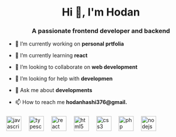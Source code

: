 <h1 align="center">Hi 👋, I'm Hodan</h1>
<h3 align="center">A passionate frontend developer and backend</h3>

- 🔭 I’m currently working on **personal prtfolia**

- 🌱 I’m currently learning **react**

- 👯 I’m looking to collaborate on **web development**

- 🤝 I’m looking for help with **developmen**

- 💬 Ask me about **developments**

- 📫 How to reach me **hodanhashi376@gmail.**

<p align="left"></p>

###

<p align="left"></p>

###

<p align="left"></p>

###

<div align="left">
  <img src="https://cdn.jsdelivr.net/gh/devicons/devicon/icons/javascript/javascript-original.svg" height="40" alt="javascript logo"  />
  <img width="12" />
  <img src="https://cdn.jsdelivr.net/gh/devicons/devicon/icons/typescript/typescript-original.svg" height="40" alt="typescript logo"  />
  <img width="12" />
  <img src="https://cdn.jsdelivr.net/gh/devicons/devicon/icons/react/react-original.svg" height="40" alt="react logo"  />
  <img width="12" />
  <img src="https://cdn.jsdelivr.net/gh/devicons/devicon/icons/html5/html5-original.svg" height="40" alt="html5 logo"  />
  <img width="12" />
  <img src="https://cdn.jsdelivr.net/gh/devicons/devicon/icons/css3/css3-original.svg" height="40" alt="css3 logo"  />
  <img width="12" />
  <img src="https://cdn.jsdelivr.net/gh/devicons/devicon/icons/php/php-original.svg" height="40" alt="php logo"  />
  <img width="12" />
  <img src="https://cdn.jsdelivr.net/gh/devicons/devicon/icons/nodejs/nodejs-original.svg" height="40" alt="nodejs logo"  />
</div>

###



<p align="left"></p>

###
